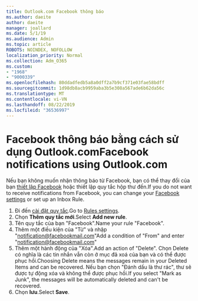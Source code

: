 ```yaml
---
title: Outlook.com Facebook thông báo
ms.author: daeite
author: daeite
manager: joallard
ms.date: 5/1/19
ms.audience: Admin
ms.topic: article
ROBOTS: NOINDEX, NOFOLLOW
localization_priority: Normal
ms.collection: Adm_O365
ms.custom:
- "1968"
- "9000339"
ms.openlocfilehash: 80ddadfedb5a8a0dff2a7b9cf371e03fae58bdff
ms.sourcegitcommit: 1d98db8acb9959aba3b5e308a567ade6b62da56c
ms.translationtype: MT
ms.contentlocale: vi-VN
ms.lasthandoff: 08/22/2019
ms.locfileid: "36536997"
---
```

# <a name="facebook-notifications-using-outlookcom"></a><span data-ttu-id="06519-102">Facebook thông báo bằng cách sử dụng Outlook.com</span><span class="sxs-lookup"><span data-stu-id="06519-102">Facebook notifications using Outlook.com</span></span>

<span data-ttu-id="06519-103">Nếu bạn không muốn nhận thông báo từ Facebook, bạn có thể thay đổi của bạn [thiết lập Facebook](https://www.facebook.com/settings?tab=notifications) hoặc thiết lập quy tắc hộp thư đến.</span><span class="sxs-lookup"><span data-stu-id="06519-103">If you do not want to receive notifications from Facebook, you can change your [Facebook settings](https://www.facebook.com/settings?tab=notifications) or set up an Inbox Rule.</span></span>

1. <span data-ttu-id="06519-104">Đi đến [cài đặt quy tắc](https://outlook.live.com/mail/options/mail/rules/inboxRules).</span><span class="sxs-lookup"><span data-stu-id="06519-104">Go to [Rules settings](https://outlook.live.com/mail/options/mail/rules/inboxRules).</span></span>
1. <span data-ttu-id="06519-105">Chọn **Thêm quy tắc mới**.</span><span class="sxs-lookup"><span data-stu-id="06519-105">Select **Add new rule**.</span></span>
1. <span data-ttu-id="06519-106">Tên quy tắc của bạn "Facebook".</span><span class="sxs-lookup"><span data-stu-id="06519-106">Name your rule "Facebook".</span></span>
1. <span data-ttu-id="06519-107">Thêm một điều kiện của "Từ" và nhập "notification@facebookmail.com"</span><span class="sxs-lookup"><span data-stu-id="06519-107">Add a condition of "From" and enter "notification@facebookmail.com"</span></span>
1. <span data-ttu-id="06519-108">Thêm một hành động của "Xóa".</span><span class="sxs-lookup"><span data-stu-id="06519-108">Add an action of "Delete".</span></span> <span data-ttu-id="06519-109">Chọn Delete có nghĩa là các tin nhắn vẫn còn ở mục đã xoá của bạn và có thể được phục hồi.</span><span class="sxs-lookup"><span data-stu-id="06519-109">Choosing Delete means the messages remain in your Deleted Items and can be recovered.</span></span> <span data-ttu-id="06519-110">Nếu bạn chọn "Đánh dấu là thư rác", thư sẽ được tự động xóa và không thể được phục hồi.</span><span class="sxs-lookup"><span data-stu-id="06519-110">If you select "Mark as Junk", the messages will be automatically deleted and can't be recovered.</span></span>
1. <span data-ttu-id="06519-111">Chọn **lưu**.</span><span class="sxs-lookup"><span data-stu-id="06519-111">Select **Save**.</span></span>